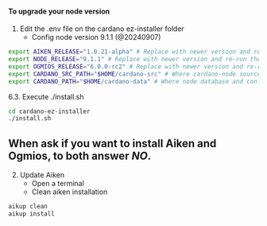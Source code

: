 #### To upgrade your node version

1. Edit the .env file on the cardano ez-installer folder
    - Config node version 9.1.1 (@20240907)
    
```bash
export AIKEN_RELEASE="1.0.21-alpha" # Replace with newer version and re-run the script to update your installation
export NODE_RELEASE="9.1.1" # Replace with newer version and re-run the script to update your installation
export OGMIOS_RELEASE="6.0.0-rc2" # Replace with newer version and re-run the script to update your installation
export CARDANO_SRC_PATH="$HOME/cardano-src" # Where cardano-node source files will be saved
export CARDANO_PATH="$HOME/cardano-data" # Where node database and config files will be saved
```  

  6.3. Execute ./install.sh
```bash
cd cardano-ez-installer
./install.sh
```

##  When ask if you want to install Aiken and Ogmios, to both answer *NO*.


2. Update Aiken
    - Open a terminal
    - Clean aiken installation
```bash
aikup clean
aikup install
```
